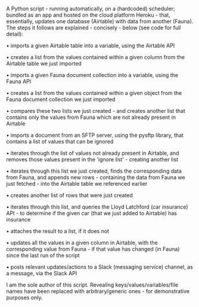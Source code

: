 
A Python script - running automatically, on a (hardcoded) scheduler; bundled as an app and hosted on the cloud platform Heroku - that, essentially, updates one database (Airtable) with data from another (Fauna).  The steps it follows are explained - concisely - below (see code for full detail):

• imports a given Airtable table into a variable, using the Airtable API

• creates a list from the values contained within a given column from the Airtable table we just imported

• imports a given Fauna document collection into a variable, using the Fauna API

• creates a list from the values contained within a given object from the Fauna document collection we just imported

• compares these two lists we just created - and creates another list that contains only the values from Fauna which are not already present in Airtable

• imports a document from an SFTP server, using the pysftp library, that contains a list of values that can be ignored

• iterates through the list of values not already present in Airtable, and removes those values present in the 'ignore list' - creating another list

• iterates through this list we just created, finds the corresponding data from Fauna, and appends new rows - containing the data from Fauna we just fetched - into the Airtable table we referenced earlier

• creates another list of rows that were just created

• iterates through this list, and queries the Lloyd Latchford (car insurance) API - to determine if the given car (that we just added to Airtable) has insurance

• attaches the result to a list, if it does not

• updates all the values in a given column in Airtable, with the corresponding value from Fauna - if that value has changed (in Fauna) since the last run of the script

• posts relevant updates/actions to a Slack (messaging service) channel, as a message, via the Slack API

I am the sole author of this script. Revealing keys/values/variables/file names have been replaced with arbitrary/generic ones - for demonstrative purposes only.
